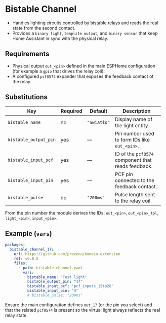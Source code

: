 # Bistable Channel

- Handles lighting circuits controlled by bistable relays and reads the real state from the second contact.
- Provides a `binary light`, `template output`, and `binary sensor` that keep Home Assistant in sync with the physical relay.

## Requirements

- Physical output `out_<pin>` defined in the main ESPHome configuration (for example a `gpio` that drives the relay coil).
- A configured `pcf8574` expander that exposes the feedback contact of the relay.

## Substitutions

| Key                   | Required | Default      | Description                                  |
|-----------------------|----------|--------------|----------------------------------------------|
| `bistable_name`       | no       | `"Światło"`  | Display name of the light entity.            |
| `bistable_output_pin` | yes      | —            | Pin number used to form IDs like `out_<pin>`.|
| `bistable_input_pcf`  | yes      | —            | ID of the `pcf8574` component that reads feedback. |
| `bistable_input_pin`  | yes      | —            | PCF pin connected to the feedback contact.   |
| `bistable_pulse`      | no       | `"200ms"`    | Pulse length sent to the relay coil.         |

From the pin number the module derives the IDs: `out_<pin>`, `out_<pin>_tpl`, `light_<pin>`, `input_<pin>`.

## Example (`vars`)

```yaml
packages:
  bistable_channel_17:
    url: https://github.com/prozenn/boneio-extension
    ref: v0.0.8
    files:
      - path: bistable_channel.yaml
        vars:
          bistable_name: "Test light"
          bistable_output_pin: "17"
          bistable_input_pcf: "pcf_inputs_15to28"
          bistable_input_pin: "4"
          # bistable_pulse: "200ms"
```

Ensure the main configuration defines `out_17` (or the pin you select) and that the related `pcf8574` is present so the virtual light always reflects the real relay state.
